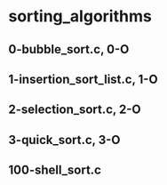 # sorting_algorithms
## 0-bubble_sort.c, 0-O
## 1-insertion_sort_list.c, 1-O
## 2-selection_sort.c, 2-O
## 3-quick_sort.c, 3-O
## 100-shell_sort.c
